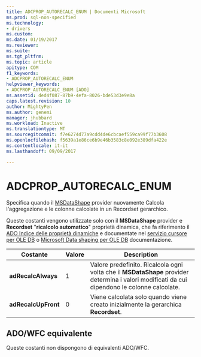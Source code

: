 ```yaml
---
title: ADCPROP_AUTORECALC_ENUM | Documenti Microsoft
ms.prod: sql-non-specified
ms.technology:
- drivers
ms.custom: 
ms.date: 01/19/2017
ms.reviewer: 
ms.suite: 
ms.tgt_pltfrm: 
ms.topic: article
apitype: COM
f1_keywords:
- ADCPROP_AUTORECALC_ENUM
helpviewer_keywords:
- ADCPROP_AUTORECALC_ENUM [ADO]
ms.assetid: ded4f087-87b9-4efa-8026-bde53d3e9e8a
caps.latest.revision: 10
author: MightyPen
ms.author: genemi
manager: jhubbard
ms.workload: Inactive
ms.translationtype: MT
ms.sourcegitcommit: f7e6274d77a9cdd4de6cbcaef559ca99f77b3608
ms.openlocfilehash: f5639a1e86ce6b9e46b3583c8e092e389dfa422e
ms.contentlocale: it-it
ms.lasthandoff: 09/09/2017

---
```

# <a name="adcpropautorecalcenum"></a>ADCPROP_AUTORECALC_ENUM
Specifica quando il [MSDataShape](../../../ado/guide/appendixes/microsoft-data-shaping-service-for-ole-db-ado-service-provider.md) provider nuovamente Calcola l'aggregazione e le colonne calcolate in un Recordset gerarchico.  
  
 Queste costanti vengono utilizzate solo con il **MSDataShape** provider e **Recordset** "**ricalcolo automatico**" proprietà dinamica, che fa riferimento il [ADO Indice delle proprietà dinamiche](../../../ado/reference/ado-api/ado-dynamic-property-index.md) e documentate nel [servizio cursore per OLE DB](../../../ado/guide/appendixes/microsoft-cursor-service-for-ole-db-ado-service-component.md) o [Microsoft Data shaping per OLE DB](../../../ado/guide/appendixes/microsoft-data-shaping-service-for-ole-db-ado-service-provider.md) documentazione.  
  
|Costante|Valore|Description|  
|--------------|-----------|-----------------|  
|**adRecalcAlways**|1|Valore predefinito. Ricalcola ogni volta che il **MSDataShape** provider determina i valori modificati da cui dipendono le colonne calcolate.|  
|**adRecalcUpFront**|0|Viene calcolata solo quando viene creato inizialmente la gerarchica **Recordset**.|  
  
## <a name="adowfc-equivalent"></a>ADO/WFC equivalente  
 Queste costanti non dispongono di equivalenti ADO/WFC.

